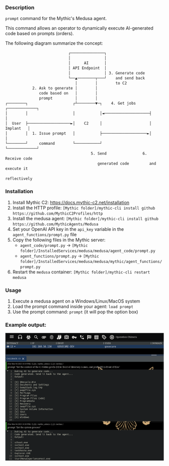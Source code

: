 ### Description
`prompt` command for the Mythic's Medusa agent.

This command allows an operator to dynamically execute AI-generated code based on prompts (orders).

The following diagram summarize the concept:
```
                            ┌───────────────┐                                  
                            │               │                                  
                            │      AI       │                                  
                            │ API Endpoint  │                                  
                            │               │ 3. Generate code                 
                            └──▲────────┬───┘    and send back                 
                               │        │        to C2
            2. Ask to generate │        │                                      
               code based on   │        │                                      
               prompt          │        │                                      
┌────────┐                    ┌┴────────▼─┐    4. Get jobs      ┌─────────────┐
│        │                    │           │◄────────────────────┤             │
│  User  ├───────────────────►│    C2     │                     │   Implant   │
│        │  1. Issue prompt   │           ├────────────────────►│             │
└────────┘     command        └───────────┘                     └─────────────┘
                                      5. Send                6. Receive code   
                                         generated code         and execute it 
                                                                reflectively   
```

### Installation
1. Install Mythic C2: https://docs.mythic-c2.net/installation
2. Install the HTTP profile: `[Mythic folder]/mythic-cli install github https://github.com/MythicC2Profiles/http`
3. Install the medusa agent: `[Mythic folder]/mythic-cli install github https://github.com/MythicAgents/Medusa`
4. Set your OpenAI API key in the `api_key` variable in the `agent_functions/prompt.py` file
5. Copy the following files in the Mythic server:
    - `agent_code/prompt.py` -> `[Mythic folder]/InstalledServices/medusa/medusa/agent_code/prompt.py`
    - `agent_functions/prompt.py` -> `[Mythic folder]/InstalledServices/medusa/medusa/mythic/agent_functions/prompt.py`
6. Restart the `medusa` container: `[Mythic folder]/mythic-cli restart medusa`

### Usage
1. Execute a medusa agent on a Windows/Linux/MacOS system
2. Load the prompt command inside your agent: `load prompt`
3. Use the prompt command: `prompt` (it will pop the option box)

### Example output:
![prompt](../media/mythic.png) 

